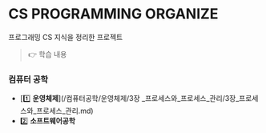 # CS PROGRAMMING ORGANIZE
 프로그래밍 CS 지식을 정리한 프로젝트
> 👉 학습 내용

### 컴퓨터 공학  

- [1️⃣ **운영체제**](/컴퓨터공학/운영체제/3장 _프로세스와_프로세스_관리/3장_프로세스와_프로세스_관리.md) 
- 2️⃣ **소프트웨어공학**  

